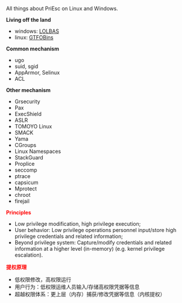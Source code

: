 All things about PriEsc on Linux and Windows.

**Living off the land**

- windows: [LOLBAS](https://lolbas-project.github.io/)
- linux: [GTFOBins](https://gtfobins.github.io/)

**Common mechanism**

- ugo
- suid, sgid
- AppArmor, Selinux
- ACL

**Other mechanism**

- Grsecurity
- Pax
- ExecShield
- ASLR
- TOMOYO Linux
- SMACK
- Yama
- CGroups
- Linux Namespaces
- StackGuard
- Proplice
- seccomp
- ptrace
- capsicum
- Mprotect
- chroot
- firejail

<font color="red">**Principles**</font>

- Low privilege modification, high privilege execution;
- User behavior: Low privilege operations personnel input/store high privilege credentials and related information;
- Beyond privilege system: Capture/modify credentials and related information at a higher level (in-memory) (e.g. kernel privilege escalation).

<font color="red">**提权原理**</font>

- 低权限修改，高权限运行
- 用户行为：低权限运维人员输入/存储高权限凭据等信息
- 超越权限体系：更上层（内存）捕获/修改凭据等信息（内核提权）